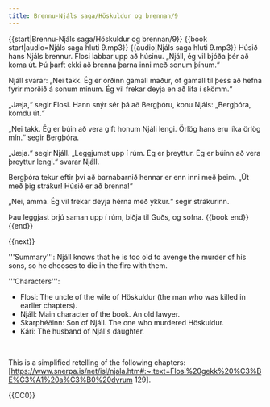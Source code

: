```yaml
---
title: Brennu-Njáls saga/Höskuldur og brennan/9
---
```


{{start|Brennu-Njáls saga/Höskuldur og brennan/9}}
{{book start|audio=Njáls saga hluti 9.mp3}}
{{audio|Njáls saga hluti 9.mp3}}
Húsið hans Njáls brennur. Flosi labbar upp að húsinu. „Njáll, ég vil bjóða þér að koma út. Þú þarft ekki að brenna þarna inni með sonum þínum.“

Njáll svarar: „Nei takk. Ég er orðinn gamall maður, of gamall til þess að hefna fyrir morðið á sonum mínum. Ég vil frekar deyja en að lifa í skömm.“

„Jæja,“ segir Flosi. Hann snýr sér þá að Bergþóru, konu Njáls: „Bergþóra, komdu út.“

„Nei takk. Ég er búin að vera gift honum Njáli lengi. Örlög hans eru líka örlög mín.“ segir Bergþóra.

„Jæja.“ segir Njáll. „Leggjumst upp í rúm. Ég er þreyttur. Ég er búinn að vera þreyttur lengi.“ svarar Njáll.

Bergþóra tekur eftir því að barnabarnið hennar er enn inni með þeim. „Út með þig strákur! Húsið er að brenna!“

„Nei, amma. Ég vil frekar deyja hérna með ykkur.“ segir strákurinn.

Þau leggjast þrjú saman upp í rúm, biðja til Guðs, og sofna.
{{book end}}
{{end}}

{{next}}


<div class="notes">
'''Summary''': Njáll knows that he is too old to avenge the murder of his sons, so he chooses to die in the fire with them. 

'''Characters''':

* Flosi: The uncle of the wife of Höskuldur (the man who was killed in earlier chapters).
* Njáll: Main character of the book. An old lawyer.
* Skarphéðinn: Son of Njáll. The one who murdered Höskuldur.
* Kári: The husband of Njál's daughter.

<br />

This is a simplified retelling of the following chapters: [https://www.snerpa.is/net/isl/njala.htm#:~:text=Flosi%20gekk%20%C3%BE%C3%A1%20a%C3%B0%20dyrum 129].

</div>
{{CC0}}